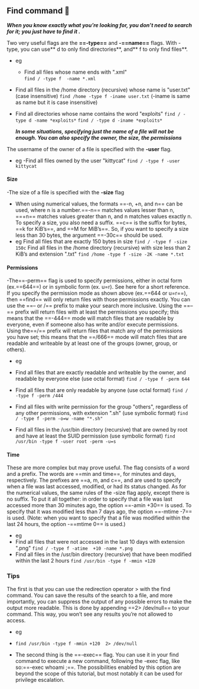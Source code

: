 ## Find command 🔎


***When you know exactly what you’re looking for, you don’t need to search for it; you just have to find it .***



Two very useful flags are the **==-type==** and **-==name==** flags. With -type, you can use** d to only find directories**, and** f to only find files**. 

- eg

	- Find all files whose name ends with ".xml"	
	``find / -type f  -name *.xml``
	
-	Find all files in the /home directory (recursive) whose name is "user.txt" (case insensitive)
	``find /home -type f -iname user.txt``
	(-iname is same as name but it is case insensitive)
	
-	Find all directories whose name contains the word "exploits"
	``find / -type d -name *exploits*``
	``find / -type d -iname *exploits*``
	
	
	***In some situations, specifying just the name of a file will not be enough. You can also specify the owner, the size, the permissions***
	
The username of the owner of a file is specified with the **-user** flag.



- eg
	-Find all files owned by the user "kittycat"
	``find / -type f -user kittycat``
#### Size

-The size of a file is specified with the **-size** flag

- When using numerical values, the formats ==-n, +n, and n== can be used, where n is a number.==-n== matches values lesser than n, ==+n== matches values greater than n, and n matches values exactly n. To specify a size, you also need a suffix. ==c== is the suffix for bytes, ==k for KiB’s==, and ==M for MiB’s==. So, if you want to specify a size less than 30 bytes, the argument ==-30c== should be used.
- eg
 	Find all files that are exactly 150 bytes in size
	``find / -type f -size 150c``
	Find all files in the /home directory (recursive) with size less than 2 KiB’s and extension ".txt"
	``find /home -type f -size -2K -name *.txt``


#### Permissions

-The==-perm== flag is used to specify permissions, either in octal form (ex.==644==) or in symbolic form (ex. u=r). See here for a short reference. If you specify the permission mode as shown above (ex.==644 or u=r==), then ==find== will only return files with those permissions exactly. You can use the ==– or /== prefix to make your search more inclusive. Using the ==–== prefix will return files with at least the permissions you specify; this means that the ==-444== mode will match files that are readable by everyone, even if someone also has write and/or execute permissions. Using the==/== prefix will return files that match any of the permissions you have set; this means that the ==/666== mode will match files that are readable and writeable by at least one of the groups (owner, group, or others).

- eg
-	Find all files that are exactly readable and writeable by the owner, and readable by everyone else (use octal format)
		``find / -type f -perm 644``
	
-	Find all files that are only readable by anyone (use octal format)
		``find / -type f -perm /444``
	
-	Find all files with write permission for the group "others", regardless of any other permissions, with extension ".sh" (use symbolic format)
		``find / -type f -perm -o=w -name "*.sh"``
-	Find all files in the /usr/bin directory (recursive) that are owned by root and have at least the SUID permission (use symbolic format)
	``find /usr/bin -type f -user root -perm -u=s``


#### Time
 These are more complex but may prove useful. The flag consists of a word and a prefix. The words are ==min and time==, for minutes and days, respectively. The prefixes are ==a, m, and c==, and are used to specify when a file was last accessed, modified, or had its status changed. As for the numerical values, the same rules of the -size flag apply, except there is no suffix. To put it all together: in order to specify that a file was last accessed more than 30 minutes ago, the option ==-amin +30== is used. To specify that it was modified less than 7 days ago, the option ==-mtime -7== is used. (Note: when you want to specify that a file was modified within the last 24 hours, the option -==mtime 0== is used.)
 
 - eg
- 	Find all files that were not accessed in the last 10 days with extension ".png"
	``find / -type f -atime  +10 -name *.png``
-	Find all files in the /usr/bin directory (recursive) that have been modified within the last 2 hours
	``find /usr/bin -type f -mmin +120``
	

### Tips
The first is that you can use the redirection operator > with the find command. You can save the results of the search to a file, and more importantly, you can suppress the output of any possible errors to make the output more readable. This is done by appending ==2> /dev/null== to your command. This way, you won’t see any results you’re not allowed to access.
- eg
-	``find /usr/bin -type f -mmin +120  2> /dev/null``


 - The second thing is the ==-exec== flag. You can use it in your find command to execute a new command, following the -exec flag, like so:==-exec whoami \;==. The possibilities enabled by this option are beyond the scope of this tutorial, but most notably it can be used for privilege escalation.